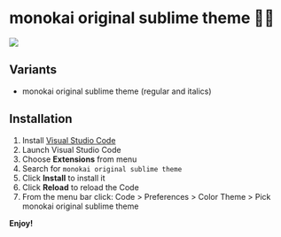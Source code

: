 # monokai original sublime theme 🖤💛

<img src="https://res.cloudinary.com/batn05000/image/upload/v1605271739/s1_rr7vln.png">

## Variants

- monokai original sublime theme (regular and italics)

## Installation

1.  Install [Visual Studio Code](https://code.visualstudio.com/)
2.  Launch Visual Studio Code
3.  Choose **Extensions** from menu
4.  Search for `monokai original sublime theme`
5.  Click **Install** to install it
6.  Click **Reload** to reload the Code
7.  From the menu bar click: Code > Preferences > Color Theme > Pick monokai original sublime theme

**Enjoy!**
